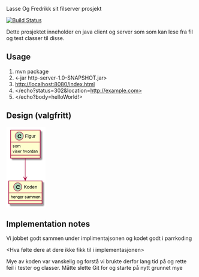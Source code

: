 Lasse Og Fredrikk sit filserver prosjekt

[![Build Status](https://travis-ci.com/Westerdals/pgr203-assignment-2-Lazboy87.svg?token=u5uiMCxAwytqi2hpiwkt&branch=master)](https://travis-ci.com/Westerdals/pgr203-assignment-2-Lazboy87)

Dette prosjektet inneholder en java client og server som som kan lese fra fil og test classer til disse.

## Usage

1. mvn package
2. <-jar http-server-1.0-SNAPSHOT.jar>
3. <http://localhost:8080/index.html>
4. </echo?status=302&location=http://example.com>
5. </echo?body=helloWorld!>
 
 ## Design (valgfritt)
 
![Design](./doc/design.png)

 ## Implementation notes
 
<Hva gjorde dere godt i implementasjonen>

Vi jobbet godt sammen under implimentajsonen og kodet godt i parrkoding

<Hva følte dere at dere ikke fikk til i implementasjonen>

Mye av koden var vanskelig og forstå vi brukte derfor lang tid på og rette feil i tester og classer.
Måtte slette Git for og starte på nytt grunnet mye 

